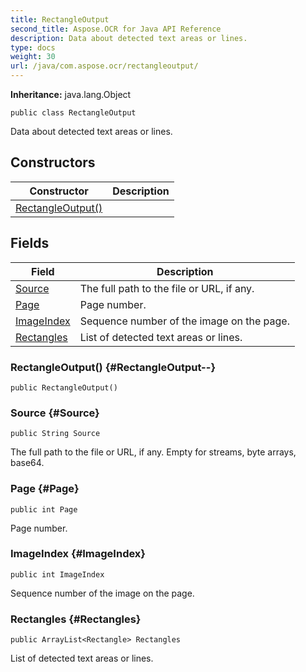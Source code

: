```yaml
---
title: RectangleOutput
second_title: Aspose.OCR for Java API Reference
description: Data about detected text areas or lines.
type: docs
weight: 30
url: /java/com.aspose.ocr/rectangleoutput/
---
```


**Inheritance:**
java.lang.Object
```
public class RectangleOutput
```

Data about detected text areas or lines.
## Constructors

| Constructor | Description |
| --- | --- |
| [RectangleOutput()](#RectangleOutput--) |  |
## Fields

| Field | Description |
| --- | --- |
| [Source](#Source) | The full path to the file or URL, if any. |
| [Page](#Page) | Page number. |
| [ImageIndex](#ImageIndex) | Sequence number of the image on the page. |
| [Rectangles](#Rectangles) | List of detected text areas or lines. |
### RectangleOutput() {#RectangleOutput--}
```
public RectangleOutput()
```


### Source {#Source}
```
public String Source
```


The full path to the file or URL, if any. Empty for streams, byte arrays, base64.

### Page {#Page}
```
public int Page
```


Page number.

### ImageIndex {#ImageIndex}
```
public int ImageIndex
```


Sequence number of the image on the page.

### Rectangles {#Rectangles}
```
public ArrayList<Rectangle> Rectangles
```


List of detected text areas or lines.

